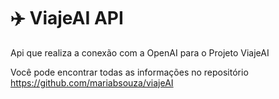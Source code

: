 # :airplane: ViajeAI API

Api que realiza a conexão com a OpenAI para o Projeto ViajeAI

Você pode encontrar todas as informações no repositório https://github.com/mariabsouza/viajeAI